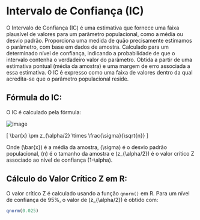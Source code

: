 # Intervalo de Confiança (IC)

O Intervalo de Confiança (IC) é uma estimativa que fornece uma faixa plausível de valores para um parâmetro populacional, como a média ou desvio padrão. Proporciona uma medida de quão precisamente estimamos o parâmetro, com base em dados de amostra. Calculado para um determinado nível de confiança, indicando a probabilidade de que o intervalo contenha o verdadeiro valor do parâmetro. Obtida a partir de uma estimativa pontual (média da amostra) e uma margem de erro associada a essa estimativa. O IC é expresso como uma faixa de valores dentro da qual acredita-se que o parâmetro populacional reside.

## Fórmula do IC:

O IC é calculado pela fórmula:

![image](https://github.com/gabrielainacio/estudos-em-R/assets/157652526/7517c87b-6e95-4aad-b46a-bd94a9677cdc)


\[ \bar{x} \pm z_{\alpha/2} \times \frac{\sigma}{\sqrt{n}} \]

Onde \(\bar{x}\) é a média da amostra, \(\sigma\) é o desvio padrão populacional, \(n\) é o tamanho da amostra e \(z_{\alpha/2}\) é o valor crítico Z associado ao nível de confiança \(1-\alpha\).

## Cálculo do Valor Crítico Z em R:

O valor crítico Z é calculado usando a função `qnorm()` em R. Para um nível de confiança de 95%, o valor de \(z_{\alpha/2}\) é obtido com:

```R
qnorm(0.025)
